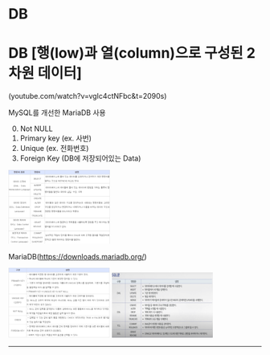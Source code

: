 # DB

# DB [행(low)과 열(column)으로 구성된 2차원 데이터]
(youtube.com/watch?v=vgIc4ctNFbc&t=2090s)

MySQL를 개선한 MariaDB 사용

0. Not NULL
1. Primary key (ex. 사번)
2. Unique (ex. 전화번호)
3. Foreign Key (DB에 저장되어있는 Data)

<img src="./img/constrain.png" width="40%" height="30%" title="제약어" ></img>

MariaDB(https://downloads.mariadb.org/)

<img src="./img/Query.png" width="40%" height="30%" title="기본쿼리" ></img>
<img src="./img/Query2.png" width="40%" height="30%" title="기본쿼리" ></img>

---
